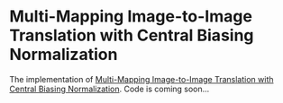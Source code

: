 # Multi-Mapping Image-to-Image Translation with Central Biasing Normalization
The implementation of [Multi-Mapping Image-to-Image Translation with Central Biasing Normalization](https://arxiv.org/abs/xxxx).
Code is coming soon...

